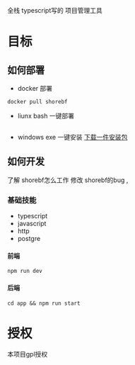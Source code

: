 全栈 typescript写的 项目管理工具

# 目标
## 如何部署
- docker 部署
```
docker pull shorebf
```
- liunx bash 一键部署
```

```
- windows exe 一键安装
[下载一件安装包](http://xxxx.xxx.xxx/download)

## 如何开发
了解 shorebf怎么工作
修改 shorebf的bug ,

### 基础技能
- typescript
- javascript
- http
- postgre
#### 前端
```
npm run dev
```
#### 后端
```
cd app && npm run start
```


# 授权
本项目gpl授权

